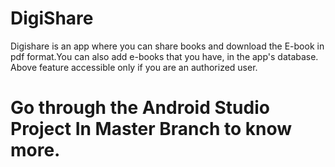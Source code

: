 # DigiShare
Digishare is an app where you can share books and download the E-book in pdf format.You can also add e-books that you have, in the app's database.
Above feature accessible only if you are an authorized user.
# Go through the Android Studio Project In Master Branch to know more.
